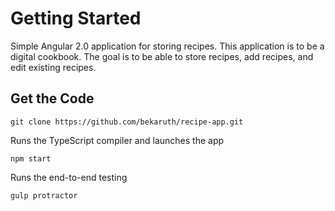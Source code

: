 # Getting Started

Simple Angular 2.0 application for storing recipes. This application is to be a digital cookbook. The goal is to be able to store recipes, add recipes, and edit existing recipes. 

## Get the Code
```
git clone https://github.com/bekaruth/recipe-app.git 
```


Runs the TypeScript compiler and launches the app

```
npm start
```


Runs the end-to-end testing
```
gulp protractor
```
